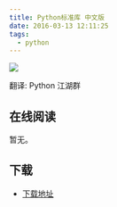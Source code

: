 ```yaml
---
title: Python标准库 中文版
date: 2016-03-13 12:11:25
tags:
  - python
---
```


![](https://img3.doubanio.com/lpic/s1512655.jpg)

翻译: Python 江湖群

<!--more-->

## 在线阅读 ##

暂无。

## 下载 ##

+ [下载地址](http://old.sebug.net/paper/books/python/%E3%80%8APython%E6%A0%87%E5%87%86%E5%BA%93%E3%80%8B%E4%B8%AD%E6%96%87%E7%89%88.pdf)
